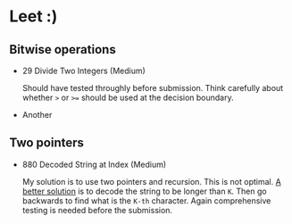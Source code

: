 #  Leet :)
## Bitwise operations
- 29 Divide Two Integers (Medium) 

  Should have tested throughly before submission. Think carefully about whether
  `>` or `>=` should be used at the decision boundary.

- Another

## Two pointers
- 880 Decoded String at Index (Medium)

  My solution is to use two pointers and recursion. This is not optimal.
  [A better solution](https://leetcode.com/problems/decoded-string-at-index/discuss/354312/Python-Simple-Intuitive-Solution) 
  is to decode the string to be longer than `K`. Then go 
  backwards to find what is the `K-th` character. Again comprehensive testing
  is needed before the submission.
  
